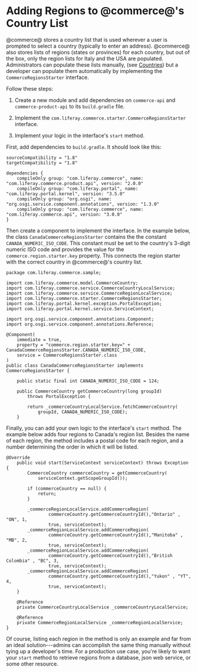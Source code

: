 # Adding Regions to @commerce@'s Country List

@commerce@ stores a country list that is used wherever a user is prompted to
select a country (typically to enter an address). @commerce@ also stores lists
of regions (states or provinces) for each country, but out of the box, only the
region lists for Italy and the USA are populated. Administrators can populate
these lists manually, (see
[Countries](web/emporio/documentation/-/knowledge_base/1-0/countries)) but a
developer can populate them automatically by implementing the
`CommerceRegionsStarter` interface.

Follow these steps:

1.  Create a new module and add dependencies on `commerce-api` and
   `commerce-product-api` to its `build.gradle` file.

2.  Implement the `com.liferay.commerce.starter.CommerceRegionsStarter` interface.

3.  Implement your logic in the interface's `start` method.

First, add dependencies to `build.gradle`. It should look like this:

    sourceCompatibility = "1.8"
    targetCompatibility = "1.8"

    dependencies {
        compileOnly group: "com.liferay.commerce", name: "com.liferay.commerce.product.api", version: "2.0.0"
        compileOnly group: "com.liferay.portal", name: "com.liferay.portal.kernel", version: "3.5.0"
        compileOnly group: "org.osgi", name: "org.osgi.service.component.annotations", version: "1.3.0"
        compileOnly group: "com.liferay.commerce", name: "com.liferay.commerce.api", version: "3.0.0"
    }

Then create a component to implement the interface. In the example below, the
class `CanadaCommerceRegionsStarter` contains the the constant
`CANADA_NUMERIC_ISO_CODE`. This constant must be set to the country's 3-digit
numeric ISO code and provides the value for the `commerce.region.starter.key` property.
This connects the region starter with the correct country in @commerce@'s
country list.


    package com.liferay.commerce.sample;

    import com.liferay.commerce.model.CommerceCountry;
    import com.liferay.commerce.service.CommerceCountryLocalService;
    import com.liferay.commerce.service.CommerceRegionLocalService;
    import com.liferay.commerce.starter.CommerceRegionsStarter;
    import com.liferay.portal.kernel.exception.PortalException;
    import com.liferay.portal.kernel.service.ServiceContext;

    import org.osgi.service.component.annotations.Component;
    import org.osgi.service.component.annotations.Reference;

    @Component(
        immediate = true,
        property = "commerce.region.starter.key=" + CanadaCommerceRegionsStarter.CANADA_NUMERIC_ISO_CODE,
        service = CommerceRegionsStarter.class
    )
    public class CanadaCommerceRegionsStarter implements CommerceRegionsStarter {

        public static final int CANADA_NUMERIC_ISO_CODE = 124;

        public CommerceCountry getCommerceCountry(long groupId)
            throws PortalException {

            return _commerceCountryLocalService.fetchCommerceCountry(
                groupId, CANADA_NUMERIC_ISO_CODE);
        }

Finally, you can add your own logic to the interface's `start` method. The
example below adds four regions to Canada's region list. Besides the name of each
region, the method includes a postal code for each region, and a number
determining the order in which it will be listed.

    @Override
        public void start(ServiceContext serviceContext) throws Exception {
            CommerceCountry commerceCountry = getCommerceCountry(
                serviceContext.getScopeGroupId());

            if (commerceCountry == null) {
                return;
            }

            _commerceRegionLocalService.addCommerceRegion(
                    commerceCountry.getCommerceCountryId(),"Ontario" , "ON", 1,
                    true, serviceContext);
            _commerceRegionLocalService.addCommerceRegion(
                    commerceCountry.getCommerceCountryId(),"Manitoba" , "MB", 2,
                    true, serviceContext);
            _commerceRegionLocalService.addCommerceRegion(
                    commerceCountry.getCommerceCountryId(),"British Colombia" , "BC", 3,
                    true, serviceContext);
            _commerceRegionLocalService.addCommerceRegion(
                    commerceCountry.getCommerceCountryId(),"Yukon" , "YT", 4,
                    true, serviceContext);
        }

        @Reference
        private CommerceCountryLocalService _commerceCountryLocalService;

        @Reference
        private CommerceRegionLocalService _commerceRegionLocalService;
    }

Of course, listing each region in the method is only an example and far from an
ideal solution---admins can accomplish the same thing manually without tying up
a developer's time. For a production use case, you're likely to want your
`start` method to retrieve regions from a database, json web service, or some
other resource.
